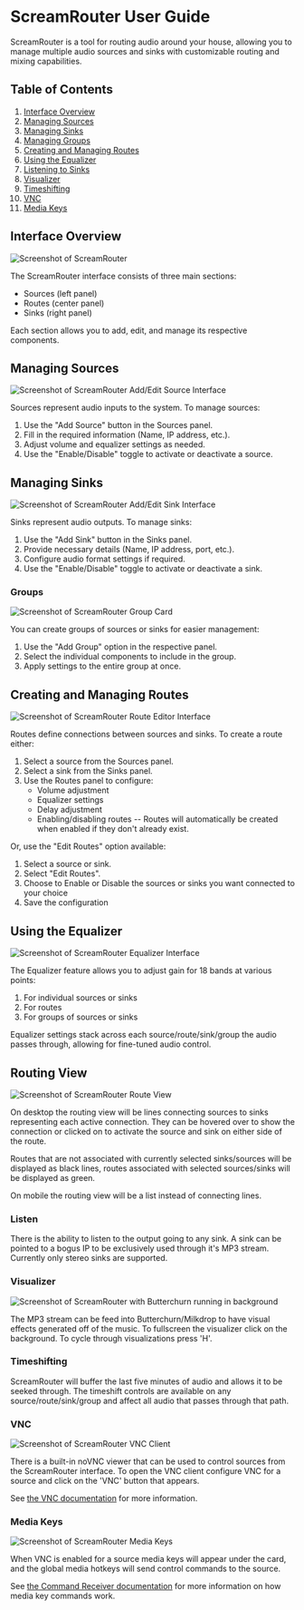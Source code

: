 # ScreamRouter User Guide

ScreamRouter is a tool for routing audio around your house, allowing you to manage multiple audio sources and sinks with customizable routing and mixing capabilities.

## Table of Contents
1. [Interface Overview](#interface-overview)
2. [Managing Sources](#managing-sources)
3. [Managing Sinks](#managing-sinks)
6. [Managing Groups](#groups)
4. [Creating and Managing Routes](#creating-and-managing-routes)
5. [Using the Equalizer](#using-the-equalizer)
7. [Listening to Sinks](#listen)
8. [Visualizer](#visualizer)
9. [Timeshifting](#timeshifting)
9. [VNC](#vnc)
10. [Media Keys](#media-keys)

## Interface Overview

![Screenshot of ScreamRouter](/images/ScreamRouter.png)

The ScreamRouter interface consists of three main sections:
- Sources (left panel)
- Routes (center panel)
- Sinks (right panel)

Each section allows you to add, edit, and manage its respective components.

## Managing Sources

![Screenshot of ScreamRouter Add/Edit Source Interface](/images/AddSource.png)

Sources represent audio inputs to the system. To manage sources:
1. Use the "Add Source" button in the Sources panel.
2. Fill in the required information (Name, IP address, etc.).
3. Adjust volume and equalizer settings as needed.
4. Use the "Enable/Disable" toggle to activate or deactivate a source.

## Managing Sinks

![Screenshot of ScreamRouter Add/Edit Sink Interface](/images/AddSink.png)

Sinks represent audio outputs. To manage sinks:
1. Use the "Add Sink" button in the Sinks panel.
2. Provide necessary details (Name, IP address, port, etc.).
3. Configure audio format settings if required.
4. Use the "Enable/Disable" toggle to activate or deactivate a sink.

### Groups

![Screenshot of ScreamRouter Group Card](/images/Groups.png)

You can create groups of sources or sinks for easier management:
1. Use the "Add Group" option in the respective panel.
2. Select the individual components to include in the group.
3. Apply settings to the entire group at once.


## Creating and Managing Routes

![Screenshot of ScreamRouter Route Editor Interface](/images/RouteEditor.png)

Routes define connections between sources and sinks. To create a route either:
1. Select a source from the Sources panel.
2. Select a sink from the Sinks panel.
3. Use the Routes panel to configure:
   - Volume adjustment
   - Equalizer settings
   - Delay adjustment
   - Enabling/disabling routes -- Routes will automatically be created when enabled if they don't already exist.

Or, use the "Edit Routes" option available:
1. Select a source or sink.
2. Select "Edit Routes".
3. Choose to Enable or Disable the sources or sinks you want connected to your choice
4. Save the configuration

## Using the Equalizer

![Screenshot of ScreamRouter Equalizer Interface](/images/Equalizer.png)

The Equalizer feature allows you to adjust gain for 18 bands at various points:
1. For individual sources or sinks
2. For routes
3. For groups of sources or sinks

Equalizer settings stack across each source/route/sink/group the audio passes through, allowing for fine-tuned audio control.

## Routing View

![Screenshot of ScreamRouter Route View](/images/RouteView.png)

On desktop the routing view will be lines connecting sources to sinks representing each active connection. They can be hovered over to show the connection or clicked on to activate the source and sink on either side of the route.

Routes that are not associated with currently selected sinks/sources will be displayed as black lines, routes associated with selected sources/sinks will be displayed as green.

On mobile the routing view will be a list instead of connecting lines.

### Listen 
There is the ability to listen to the output going to any sink. A sink can be pointed to a bogus IP to be exclusively used through it's MP3 stream. Currently only stereo sinks are supported.

### Visualizer

![Screenshot of ScreamRouter with Butterchurn running in background](/images/Visualizer.png)

The MP3 stream can be feed into Butterchurn/Milkdrop to have visual effects generated off of the music. To fullscreen the visualizer click on the background. To cycle through visualizations press 'H'.

### Timeshifting

ScreamRouter will buffer the last five minutes of audio and allows it to be seeked through. The timeshift controls are available on any source/route/sink/group and affect all audio that passes through that path.

### VNC

![Screenshot of ScreamRouter VNC Client](/images/vnc.png)

There is a built-in noVNC viewer that can be used to control sources from the ScreamRouter interface. To open the VNC client configure VNC for a source and click on the 'VNC' button that appears.

See [the VNC documentation](/Readme/vnc.md) for more information.


### Media Keys

![Screenshot of ScreamRouter Media Keys](/images/MediaKeys.png)

When VNC is enabled for a source media keys will appear under the card, and the global media hotkeys will send control commands to the source.

See [the Command Receiver documentation](/Readme/command_receiver.md) for more information on how media key commands work.
